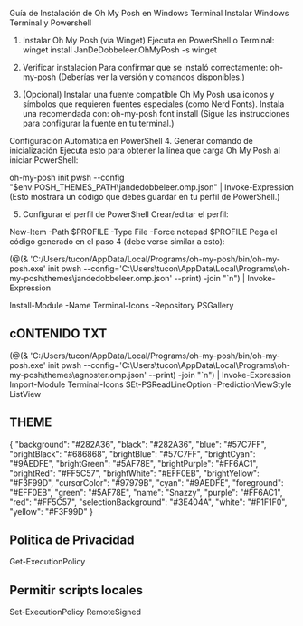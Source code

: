 Guía de Instalación de Oh My Posh en Windows Terminal
Instalar Windows Terminal y Powershell
1. Instalar Oh My Posh (vía Winget)
Ejecuta en PowerShell o Terminal:
winget install JanDeDobbeleer.OhMyPosh -s winget

2. Verificar instalación
Para confirmar que se instaló correctamente:
oh-my-posh
(Deberías ver la versión y comandos disponibles.)

3. (Opcional) Instalar una fuente compatible
Oh My Posh usa iconos y símbolos que requieren fuentes especiales (como Nerd Fonts). Instala una recomendada con:
oh-my-posh font install
(Sigue las instrucciones para configurar la fuente en tu terminal.)

Configuración Automática en PowerShell
4. Generar comando de inicialización
Ejecuta esto para obtener la línea que carga Oh My Posh al iniciar PowerShell:

oh-my-posh init pwsh --config "$env:POSH_THEMES_PATH\jandedobbeleer.omp.json" | Invoke-Expression
(Esto mostrará un código que debes guardar en tu perfil de PowerShell.)

5. Configurar el perfil de PowerShell
Crear/editar el perfil:

New-Item -Path $PROFILE -Type File -Force
notepad $PROFILE
Pega el código generado en el paso 4 (debe verse similar a esto):

(@(& 'C:/Users/tucon/AppData/Local/Programs/oh-my-posh/bin/oh-my-posh.exe' init pwsh --config='C:\Users\tucon\AppData\Local\Programs\oh-my-posh\themes\jandedobbeleer.omp.json' --print) -join "`n") | Invoke-Expression



Install-Module -Name Terminal-Icons -Repository PSGallery

## cONTENIDO TXT
(@(& 'C:/Users/tucon/AppData/Local/Programs/oh-my-posh/bin/oh-my-posh.exe' init pwsh --config='C:\Users\tucon\AppData\Local\Programs\oh-my-posh\themes\agnoster.omp.json' --print) -join "`n") | Invoke-Expression
Import-Module Terminal-Icons
SEt-PSReadLineOption -PredictionViewStyle ListView


## THEME
{
            "background": "#282A36",
            "black": "#282A36",
            "blue": "#57C7FF",
            "brightBlack": "#686868",
            "brightBlue": "#57C7FF",
            "brightCyan": "#9AEDFE",
            "brightGreen": "#5AF78E",
            "brightPurple": "#FF6AC1",
            "brightRed": "#FF5C57",
            "brightWhite": "#EFF0EB",
            "brightYellow": "#F3F99D",
            "cursorColor": "#97979B",
            "cyan": "#9AEDFE",
            "foreground": "#EFF0EB",
            "green": "#5AF78E",
            "name": "Snazzy",
            "purple": "#FF6AC1",
            "red": "#FF5C57",
            "selectionBackground": "#3E404A",
            "white": "#F1F1F0",
            "yellow": "#F3F99D"
        }

## Politica de Privacidad
Get-ExecutionPolicy
## Permitir scripts locales
Set-ExecutionPolicy RemoteSigned
